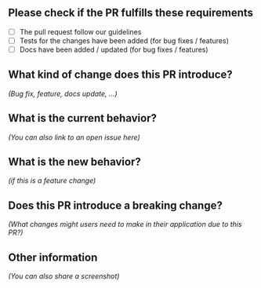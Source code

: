 ## Please check if the PR fulfills these requirements

- [ ] The pull request follow our guidelines
- [ ] Tests for the changes have been added (for bug fixes / features)
- [ ] Docs have been added / updated (for bug fixes / features)

## What kind of change does this PR introduce?

_(Bug fix, feature, docs update, ...)_

## What is the current behavior?

_(You can also link to an open issue here)_

## What is the new behavior?

_(if this is a feature change)_

## Does this PR introduce a breaking change?

_(What changes might users need to make in their application due to this PR?)_

## Other information

_(You can also share a screenshot)_
